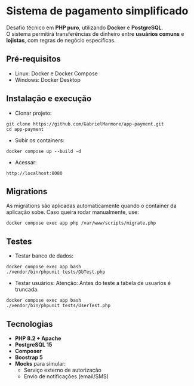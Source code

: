 # Sistema de pagamento simplificado

Desafio técnico em **PHP puro**, utilizando **Docker** e **PostgreSQL**.  
O sistema permitirá transferências de dinheiro entre **usuários comuns** e **lojistas**, com regras de negócio específicas.

## Pré-requisitos
- Linux: Docker e Docker Compose 
- Windows: Docker Desktop

## Instalação e execução
- Clonar projeto:
```
git clone https://github.com/GabrielMarmore/app-payment.git
cd app-payment
```
- Subir os containers:
```
docker compose up --build -d
```
- Acessar:
```
http://localhost:8080
```

## Migrations
As migrations são aplicadas automaticamente quando o container da aplicação sobe.
Caso queira rodar manualmente, use:
```
docker compose exec app php /var/www/scripts/migrate.php
```

## Testes
- Testar banco de dados:
```
docker compose exec app bash
./vendor/bin/phpunit tests/DbTest.php
```
- Testar usuários:
Atenção: Antes do teste a tabela de usuarios é truncada.
```
docker compose exec app bash
./vendor/bin/phpunit tests/UserTest.php
```


## Tecnologias
- **PHP 8.2 + Apache**
- **PostgreSQL 15**
- **Composer**
- **Boostrap 5**
- **Mocks** para simular:
  - Serviço externo de autorização
  - Envio de notificações (email/SMS)
